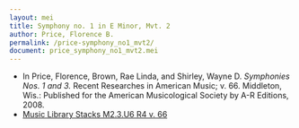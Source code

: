 ```yaml
---
layout: mei
title: Symphony no. 1 in E Minor, Mvt. 2
author: Price, Florence B.
permalink: /price-symphony_no1_mvt2/
document: price_symphony_no1_mvt2.mei
---
```


- In Price, Florence, Brown, Rae Linda, and Shirley, Wayne D. *Symphonies Nos. 1 and 3.* Recent Researches in American Music; v. 66. Middleton, Wis.: Published for the American Musicological Society by A-R Editions, 2008.
- <a href="https://tufts-primo.hosted.exlibrisgroup.com/permalink/f/bnf7qa/01TUN_ALMA2185941740003851" target="_blank"> Music Library Stacks M2.3.U6 R4 v. 66</a>
